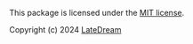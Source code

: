 This package is licensed under the [MIT license](https://opensource.org/licenses/MIT).

Copyright (c) 2024 [LateDream](https://github.com/latedreamdev)
